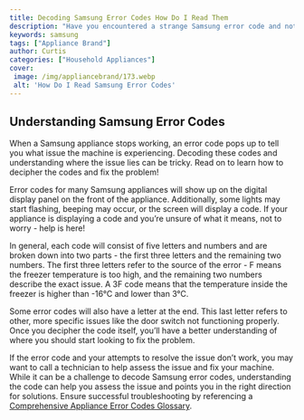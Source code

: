 ```yaml
---
title: Decoding Samsung Error Codes How Do I Read Them
description: "Have you encountered a strange Samsung error code and not known what it meant This blog post will guide you through understanding Samsung error codes and help you troubleshoot any issues youre having"
keywords: samsung
tags: ["Appliance Brand"]
author: Curtis
categories: ["Household Appliances"]
cover: 
 image: /img/appliancebrand/173.webp
 alt: 'How Do I Read Samsung Error Codes'
---
```

## Understanding Samsung Error Codes
When a Samsung appliance stops working, an error code pops up to tell you what issue the machine is experiencing. Decoding these codes and understanding where the issue lies can be tricky. Read on to learn how to decipher the codes and fix the problem! 

Error codes for many Samsung appliances will show up on the digital display panel on the front of the appliance. Additionally, some lights may start flashing, beeping may occur, or the screen will display a code. If your appliance is displaying a code and you’re unsure of what it means, not to worry - help is here! 

In general, each code will consist of five letters and numbers and are broken down into two parts - the first three letters and the remaining two numbers. The first three letters refer to the source of the error - F means the freezer temperature is too high, and the remaining two numbers describe the exact issue. A 3F code means that the temperature inside the freezer is higher than -16°C and lower than 3°C. 

Some error codes will also have a letter at the end. This last letter refers to other, more specific issues like the door switch not functioning properly. Once you decipher the code itself, you’ll have a better understanding of where you should start looking to fix the problem. 

If the error code and your attempts to resolve the issue don’t work, you may want to call a technician to help assess the issue and fix your machine. While it can be a challenge to decode Samsung error codes, understanding the code can help you assess the issue and points you in the right direction for solutions. Ensure successful troubleshooting by referencing a [Comprehensive Appliance Error Codes Glossary](./error-codes/).

